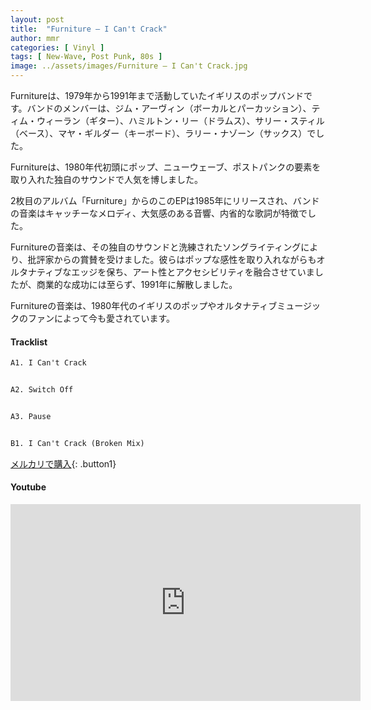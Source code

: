 ```yaml
---
layout: post
title:  "Furniture – I Can't Crack"
author: mmr
categories: [ Vinyl ]
tags: [ New-Wave, Post Punk, 80s ]
image: ../assets/images/Furniture – I Can't Crack.jpg
---
```


Furnitureは、1979年から1991年まで活動していたイギリスのポップバンドです。バンドのメンバーは、ジム・アーヴィン（ボーカルとパーカッション）、ティム・ウィーラン（ギター）、ハミルトン・リー（ドラムス）、サリー・スティル（ベース）、マヤ・ギルダー（キーボード）、ラリー・ナゾーン（サックス）でした。

Furnitureは、1980年代初頭にポップ、ニューウェーブ、ポストパンクの要素を取り入れた独自のサウンドで人気を博しました。

2枚目のアルバム「Furniture」からのこのEPは1985年にリリースされ、バンドの音楽はキャッチーなメロディ、大気感のある音響、内省的な歌詞が特徴でした。

Furnitureの音楽は、その独自のサウンドと洗練されたソングライティングにより、批評家からの賞賛を受けました。彼らはポップな感性を取り入れながらもオルタナティブなエッジを保ち、アート性とアクセシビリティを融合させていましたが、商業的な成功には至らず、1991年に解散しました。

Furnitureの音楽は、1980年代のイギリスのポップやオルタナティブミュージックのファンによって今も愛されています。

#### Tracklist
```md
A1. I Can't Crack


A2. Switch Off


A3. Pause


B1. I Can't Crack (Broken Mix)
```

[メルカリで購入](https://jp.mercari.com/item/m82619779908?afid=6142608987){: .button1}

#### Youtube
<iframe width="560" height="315" src="https://www.youtube.com/embed/JBF47g82WSc?si=sWNEsaHxVGu3g_CD" title="YouTube video player" frameborder="0" allow="accelerometer; autoplay; clipboard-write; encrypted-media; gyroscope; picture-in-picture; web-share" referrerpolicy="strict-origin-when-cross-origin" allowfullscreen></iframe>